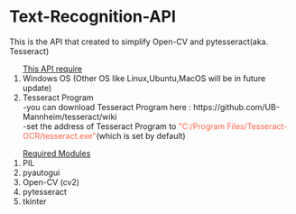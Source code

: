 # Text-Recognition-API
This is the API that created to simplify Open-CV and pytesseract(aka. Tesseract)

<ol><u>This API require</u>
<li>Windows OS (Other OS like Linux,Ubuntu,MacOS will be in future update)</li>
<li>Tesseract Program<br>
	-you can download Tesseract Program here : https://github.com/UB-Mannheim/tesseract/wiki<br>
	-set the address of Tesseract Program to <font style="color:tomato;">"C:/Program Files/Tesseract-OCR/tesseract.exe"</font>(which is set by default)<br>
</li>
</ol>
<ol><u>Required Modules</u>
<li>PIL</li>
<li>pyautogui</li>
<li>Open-CV (cv2)</li>
<li>pytesseract</li>
<li>tkinter</li>
</ol>
